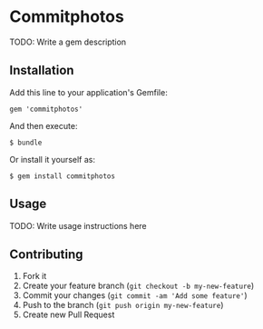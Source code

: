 # Commitphotos

TODO: Write a gem description

## Installation

Add this line to your application's Gemfile:

    gem 'commitphotos'

And then execute:

    $ bundle

Or install it yourself as:

    $ gem install commitphotos

## Usage

TODO: Write usage instructions here

## Contributing

1. Fork it
2. Create your feature branch (`git checkout -b my-new-feature`)
3. Commit your changes (`git commit -am 'Add some feature'`)
4. Push to the branch (`git push origin my-new-feature`)
5. Create new Pull Request
